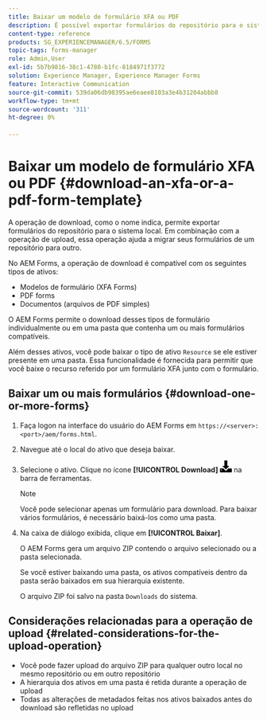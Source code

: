 ```yaml
---
title: Baixar um modelo de formulário XFA ou PDF
description: É possível exportar formulários do repositório para o sistema local e migrar os formulários baixados para um novo repositório.
content-type: reference
products: SG_EXPERIENCEMANAGER/6.5/FORMS
topic-tags: forms-manager
role: Admin,User
exl-id: 5b7b9816-38c1-4780-b1fc-8184971f3772
solution: Experience Manager, Experience Manager Forms
feature: Interactive Communication
source-git-commit: 539da06db98395ae6eaee8103a3e4b31204abbb8
workflow-type: tm+mt
source-wordcount: '311'
ht-degree: 0%

---
```


# Baixar um modelo de formulário XFA ou PDF {#download-an-xfa-or-a-pdf-form-template}

A operação de download, como o nome indica, permite exportar formulários do repositório para o sistema local. Em combinação com a operação de upload, essa operação ajuda a migrar seus formulários de um repositório para outro.

No AEM Forms, a operação de download é compatível com os seguintes tipos de ativos:

* Modelos de formulário (XFA Forms)
* PDF forms
* Documentos (arquivos de PDF simples)

O AEM Forms permite o download desses tipos de formulário individualmente ou em uma pasta que contenha um ou mais formulários compatíveis.

Além desses ativos, você pode baixar o tipo de ativo `Resource` se ele estiver presente em uma pasta. Essa funcionalidade é fornecida para permitir que você baixe o recurso referido por um formulário XFA junto com o formulário.

## Baixar um ou mais formulários {#download-one-or-more-forms}

1. Faça logon na interface do usuário do AEM Forms em `https://<server>:<port>/aem/forms.html`.

1. Navegue até o local do ativo que deseja baixar.

1. Selecione o ativo. Clique no ícone **[!UICONTROL Download]** ![aem6forms_download](assets/aem6forms_download.png) na barra de ferramentas.

   >[!NOTE]
   >
   >Você pode selecionar apenas um formulário para download. Para baixar vários formulários, é necessário baixá-los como uma pasta.

1. Na caixa de diálogo exibida, clique em **[!UICONTROL Baixar]**.

   O AEM Forms gera um arquivo ZIP contendo o arquivo selecionado ou a pasta selecionada.

   Se você estiver baixando uma pasta, os ativos compatíveis dentro da pasta serão baixados em sua hierarquia existente.

   O arquivo ZIP foi salvo na pasta `Downloads` do sistema.

## Considerações relacionadas para a operação de upload {#related-considerations-for-the-upload-operation}

* Você pode fazer upload do arquivo ZIP para qualquer outro local no mesmo repositório ou em outro repositório
* A hierarquia dos ativos em uma pasta é retida durante a operação de upload
* Todas as alterações de metadados feitas nos ativos baixados antes do download são refletidas no upload
